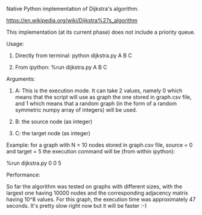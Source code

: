 Native Python implementation of Dijkstra's algorithm.

https://en.wikipedia.org/wiki/Dijkstra%27s_algorithm

This implementation (at its current phase) does not include a priority queue.

Usage:

1. Directly from terminal:
python dijkstra.py A B C

2. From ipython:
%run dijkstra.py A B C

Arguments:

1. A: This is the execution mode. It can take 2 values, namely 0 which means that the script will use as graph the one stored in graph.csv file, and 1 which means that a random graph (in the form of a random symmetric numpy array of integers) will be used.

2. B: the source node (as integer)

3. C: the target node (as integer)

Example: for a graph with N = 10 nodes stored in graph.csv file, source = 0 and target = 5 the execution command will be (from within ipython):

%run dijkstra.py 0 0 5

Performance:

So far the algorithm was tested on graphs with different sizes, with the largest one having 10000 nodes and the corresponding adjacency matrix having 10^8 values. For this graph, the execution time was approximately 47 seconds. It's pretty slow right now but it will be faster :-)